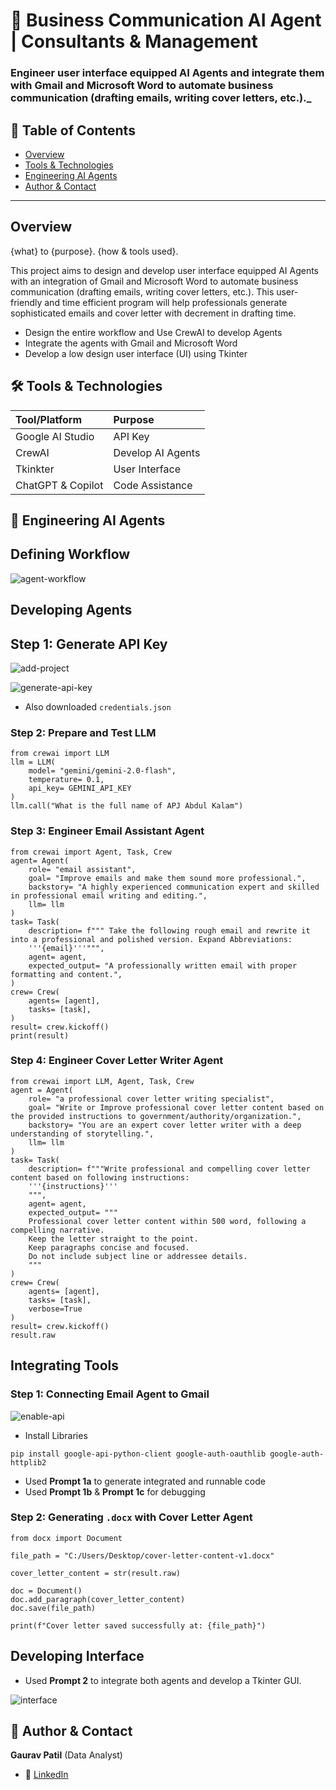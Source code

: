 # 🧾 Business Communication AI Agent | Consultants & Management

### Engineer user interface equipped AI Agents and integrate them with Gmail and Microsoft Word to automate business communication (drafting emails, writing cover letters, etc.)._


## 📌 Table of Contents
- <a href="#overview">Overview</a>
- <a href="#tools-technologies">Tools & Technologies</a>
- <a href="#engineering-agents">Engineering AI Agents</a>
- <a href="#author-contact">Author & Contact</a>

---
<h2><a class="anchor" id="overview"></a>Overview</h2>

{what} to {purpose}. {how & tools used}.

This project aims to design and develop user interface equipped AI Agents with an integration of Gmail and Microsoft Word to automate business communication (drafting emails, writing cover letters, etc.). This user-friendly and time efficient program will help professionals generate sophisticated emails and cover letter with decrement in drafting time.
- Design the entire workflow and Use CrewAI to develop Agents
- Integrate the agents with Gmail and Microsoft Word
- Develop a low design user interface (UI) using Tkinter 


<h2><a class="anchor" id="tools-technologies"></a>🛠️ Tools & Technologies</h2>

| Tool/Platform | Purpose |
| :--- | :--- |
| Google AI Studio | API Key |
| CrewAI | Develop AI Agents |
| Tkinkter | User Interface |
| ChatGPT & Copilot | Code Assistance |

<h2><a class="anchor" id="engineering-agents"></a>🤖 Engineering AI Agents</h2>

## Defining Workflow

![agent-workflow](https://github.com/gaurav-patil-git/07_Business_Communication_Agents/blob/main/visuals/agent-workflow.png)
  
## Developing Agents

## Step 1: Generate API Key

![add-project](https://github.com/gaurav-patil-git/07_Business_Communication_Agents/blob/main/visuals/add-project.png)

![generate-api-key](https://github.com/gaurav-patil-git/07_Business_Communication_Agents/blob/main/visuals/generate-api-key.png)
  
- Also downloaded `credentials.json`

### Step 2: Prepare and Test LLM
```
from crewai import LLM
llm = LLM(
    model= "gemini/gemini-2.0-flash",
    temperature= 0.1,
    api_key= GEMINI_API_KEY
)
llm.call("What is the full name of APJ Abdul Kalam")
```

### Step 3: Engineer Email Assistant Agent
```
from crewai import Agent, Task, Crew
agent= Agent(
    role= "email assistant",
    goal= "Improve emails and make them sound more professional.",
    backstory= "A highly experienced communication expert and skilled in professional email writing and editing.",
    llm= llm
)
task= Task(
    description= f""" Take the following rough email and rewrite it into a professional and polished version. Expand Abbreviations:
    '''{email}'''""",
    agent= agent,
    expected_output= "A professionally written email with proper formatting and content.",
)
crew= Crew(
    agents= [agent],
    tasks= [task],
)
result= crew.kickoff()
print(result)
```

### Step 4: Engineer Cover Letter Writer Agent
```
from crewai import LLM, Agent, Task, Crew
agent = Agent(
    role= "a professional cover letter writing specialist",
    goal= "Write or Improve professional cover letter content based on the provided instructions to government/authority/organization.",
    backstory= "You are an expert cover letter writer with a deep understanding of storytelling.",
    llm= llm
)
task= Task(
    description= f"""Write professional and compelling cover letter content based on following instructions:
    '''{instructions}'''
    """,
    agent= agent,
    expected_output= """
    Professional cover letter content within 500 word, following a compelling narrative. 
    Keep the letter straight to the point.
    Keep paragraphs concise and focused.
    Do not include subject line or addressee details.
    """
)
crew= Crew(
    agents= [agent],
    tasks= [task],
    verbose=True
)
result= crew.kickoff()
result.raw
```

## Integrating Tools
### Step 1: Connecting Email Agent to Gmail

![enable-api](https://github.com/gaurav-patil-git/07_Business_Communication_Agents/blob/main/visuals/enable-api.png)
  
- Install Libraries
```
pip install google-api-python-client google-auth-oauthlib google-auth-httplib2
```
- Used **Prompt 1a** to generate integrated and runnable code
- Used **Prompt 1b** & **Prompt 1c** for debugging

### Step 2: Generating `.docx` with Cover Letter Agent
```
from docx import Document

file_path = "C:/Users/Desktop/cover-letter-content-v1.docx"

cover_letter_content = str(result.raw)

doc = Document()
doc.add_paragraph(cover_letter_content)
doc.save(file_path)

print(f"Cover letter saved successfully at: {file_path}")
```
## Developing Interface

- Used **Prompt 2** to integrate both agents and develop a Tkinter GUI.

![interface](https://github.com/gaurav-patil-git/07_Business_Communication_Agents/blob/main/visuals/interface.png)


<h2><a class="anchor" id="author-contact"></a>📝 Author & Contact</h2>

**Gaurav Patil** (Data Analyst) 
- 🔗 [LinkedIn](https://www.linkedin.com/in/gaurav-patil-in/)

